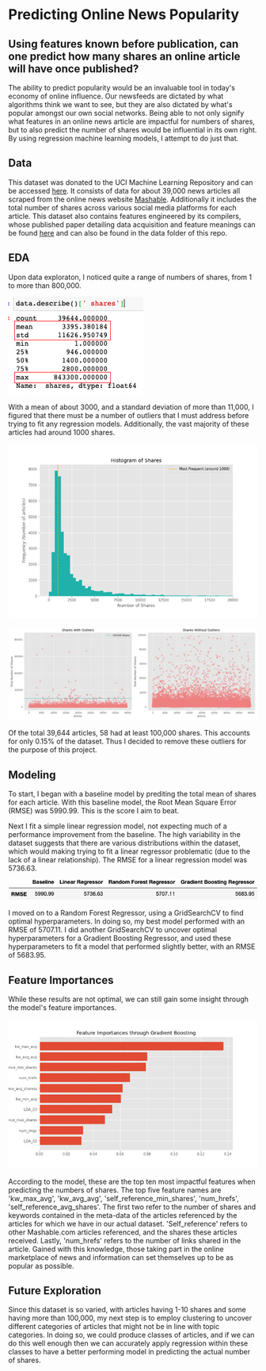 # Predicting Online News Popularity 
## Using features known before publication, can one predict how many shares an online article will have once published? 
The ability to predict popularity would be an invaluable tool in today's economy of online influence. Our newsfeeds are dictated by what algorithms think we want to see, but they are also dictated by what's popular amongst our own social networks. Being able to not only signify what features in an online news article are impactful for numbers of shares, but to also predict the number of shares would be influential in its own right. By using regression machine learning models, I attempt to do just that. 

## Data 
This dataset was donated to the UCI Machine Learning Repository and can be accessed [here](https://archive.ics.uci.edu/ml/datasets/Online+News+Popularity). It consists of data for about 39,000 news articles all scraped from the online news website [Mashable](https://mashable.com/). Additionally it includes the total number of shares across various social media platforms for each article. This dataset also contains features engineered by its compilers, whose published paper detailing data acquisition and feature meanings can be found [here](https://repositorium.sdum.uminho.pt/bitstream/1822/39169/1/main.pdf) and can also be found in the data folder of this repo. 

## EDA 
Upon data exploraton, I noticed quite a range of numbers of shares, from 1 to more than 800,000.

![Shares_EDA](./img/eda-outlier.png)

With a mean of about 3000, and a standard deviation of more than 11,000, I figured that there must be a number of outliers that I must address before trying to fit any regression models. Additionally, the vast majority of these articles had around 1000 shares. 

![Histogram](./img/histogram-shares.png)

![Outliers](./img/outliers.png)

Of the total 39,644 articles, 58 had at least 100,000 shares. This accounts for only 0.15% of the dataset. Thus I decided to remove these outliers for the purpose of this project.

## Modeling
To start, I began with a baseline model by prediting the total mean of shares for each article. With this baseline model, the Root Mean Square Error (RMSE) was 5990.99. This is the score I aim to beat. 

Next I fit a simple linear regression model, not expecting much of a performance improvement from the baseline. The high variability in the dataset suggests that there are various distributions within the dataset, which would making trying to fit a linear regressor problematic (due to the lack of a linear relationship). The RMSE for a linear regression model was 5736.63. 


![Results](./img/results.png)


I moved on to a Random Forest Regressor, using a GridSearchCV to find optimal hyperparameters. In doing so, my best model performed with an RMSE of 5707.11. I did another GridSearchCV to uncover optimal hyperparameters for a Gradient Boosting Regressor, and used these hyperparameters to fit a model that performed slightly better, with an RMSE of 5683.95.

## Feature Importances  
While these results are not optimal, we can still gain some insight through the model's feature importances. 

![Feature Importances](./img/feature-importances.png)

According to the model, these are the top ten most impactful features when predicting the numbers of shares. The top five feature names are 'kw_max_avg', 'kw_avg_avg', 'self_reference_min_shares', 'num_hrefs', 'self_reference_avg_shares'. The first two refer to the number of shares and keywords contained in the meta-data of the articles referenced by the articles for which we have in our actual dataset. 'Self_reference' refers to other Mashable.com articles referenced, and the shares these articles received. Lastly, 'num_hrefs' refers to the number of links shared in the article. Gained with this knowledge, those taking part in the online marketplace of news and information can set themselves up to be as popular as possible. 

## Future Exploration 

Since this dataset is so varied, with articles having 1-10 shares and some having more than 100,000, my next step is to employ clustering to uncover different categories of articles that might not be in line with topic categories. In doing so, we could produce classes of articles, and if we can do this well enough then we can accurately apply regression within these classes to have a better performing model in predicting the actual number of shares. 



